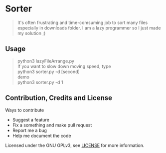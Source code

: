 # Sorter
> It's often frustrating and time-comsuming job to sort many files especially in downloads folder. I am a lazy programmer so I just made my solution ;)

## Usage
> python3 lazyFileArrange.py <br/>
If you want to slow down moving speed, type <br/>
> python3 sorter.py -d [second] <br/>
demo <br />
> python3 sorter.py -d 1 <br/>

## Contribution, Credits and License
Ways to contribute
- Suggest a feature
- Fix a something and make pull request
- Report me a bug
- Help me document the code

Licensed under the GNU GPLv3, see [LICENSE](LICENSE) for more information.
